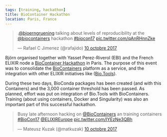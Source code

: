 ```yaml
---
tags: [training, hackathon]
title: BioContainer Hackathon
location: Paris, France
---
```


<blockquote class="twitter-tweet" data-lang="fr"><p lang="en" dir="ltr">.<a href="https://twitter.com/bjoerngruening?ref_src=twsrc%5Etfw">@bjoerngruening</a> talking about levels of reproducibility at the <a href="https://twitter.com/BioContainers?ref_src=twsrc%5Etfw">@biocontainers</a> hackathon <a href="https://twitter.com/hashtag/biocon17?src=hash&amp;ref_src=twsrc%5Etfw">#biocon17</a> <a href="https://t.co/qAnRHnnZke">pic.twitter.com/qAnRHnnZke</a></p>&mdash; Rafael C Jimenez (@rafajido) <a href="https://twitter.com/rafajido/status/917678393021394945?ref_src=twsrc%5Etfw">10 octobre 2017</a></blockquote>
<script async src="//platform.twitter.com/widgets.js" charset="utf-8"></script>

Björn organised together with Yasset Perez-Riverol (EBI) and the French ELIXIR node a [BioContainer Hackathon](https://github.com/BioContainers/workshops/blob/master/README.md) in Paris.
The purpose of this event was to consolidate the [BioContainers](https://biocontainers.pro/) platform as a service, and the integration with other ELIXIR initiatives like ([Bio.Tools](https://bio.tools/)).

During these two days, BioConda packages has been created (and with this Containers) and the
3,000 container threshold has been passed.
As planned, effort was put on integration of Bio.Tools with BioContainers.
Training (about using containers, Docker and Singularity) was also an important part of this successful hackathon.

<blockquote class="twitter-tweet" data-lang="fr"><p lang="en" dir="ltr">Busy late afternoon hacking on <a href="https://twitter.com/BioContainers?ref_src=twsrc%5Etfw">@BioContainers</a> an training containers <a href="https://twitter.com/hashtag/BioCon17?src=hash&amp;ref_src=twsrc%5Etfw">#BioCon17</a> <a href="https://twitter.com/ELIXIREurope?ref_src=twsrc%5Etfw">@ELIXIREurope</a> <a href="https://t.co/IYEzNe3QBh">pic.twitter.com/IYEzNe3QBh</a></p>&mdash; Mateusz Kuzak (@matkuzak) <a href="https://twitter.com/matkuzak/status/917775896429375489?ref_src=twsrc%5Etfw">10 octobre 2017</a></blockquote>
<script async src="//platform.twitter.com/widgets.js" charset="utf-8"></script>
